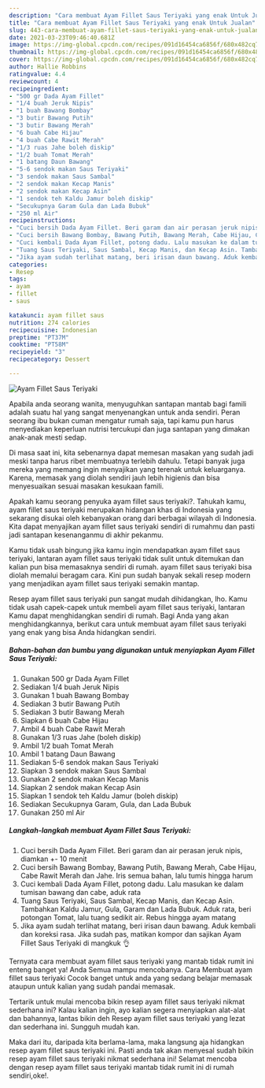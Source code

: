 ```yaml
---
description: "Cara membuat Ayam Fillet Saus Teriyaki yang enak Untuk Jualan"
title: "Cara membuat Ayam Fillet Saus Teriyaki yang enak Untuk Jualan"
slug: 443-cara-membuat-ayam-fillet-saus-teriyaki-yang-enak-untuk-jualan
date: 2021-03-23T09:46:40.681Z
image: https://img-global.cpcdn.com/recipes/091d16454ca6856f/680x482cq70/ayam-fillet-saus-teriyaki-foto-resep-utama.jpg
thumbnail: https://img-global.cpcdn.com/recipes/091d16454ca6856f/680x482cq70/ayam-fillet-saus-teriyaki-foto-resep-utama.jpg
cover: https://img-global.cpcdn.com/recipes/091d16454ca6856f/680x482cq70/ayam-fillet-saus-teriyaki-foto-resep-utama.jpg
author: Hallie Robbins
ratingvalue: 4.4
reviewcount: 4
recipeingredient:
- "500 gr Dada Ayam Fillet"
- "1/4 buah Jeruk Nipis"
- "1 buah Bawang Bombay"
- "3 butir Bawang Putih"
- "3 butir Bawang Merah"
- "6 buah Cabe Hijau"
- "4 buah Cabe Rawit Merah"
- "1/3 ruas Jahe boleh diskip"
- "1/2 buah Tomat Merah"
- "1 batang Daun Bawang"
- "5-6 sendok makan Saus Teriyaki"
- "3 sendok makan Saus Sambal"
- "2 sendok makan Kecap Manis"
- "2 sendok makan Kecap Asin"
- "1 sendok teh Kaldu Jamur boleh diskip"
- "Secukupnya Garam Gula dan Lada Bubuk"
- "250 ml Air"
recipeinstructions:
- "Cuci bersih Dada Ayam Fillet. Beri garam dan air perasan jeruk nipis, diamkan +- 10 menit"
- "Cuci bersih Bawang Bombay, Bawang Putih, Bawang Merah, Cabe Hijau, Cabe Rawit Merah dan Jahe. Iris semua bahan, lalu tumis hingga harum"
- "Cuci kembali Dada Ayam Fillet, potong dadu. Lalu masukan ke dalam tumisan bawang dan cabe, aduk rata"
- "Tuang Saus Teriyaki, Saus Sambal, Kecap Manis, dan Kecap Asin. Tambahkan Kaldu Jamur, Gula, Garam dan Lada Bubuk. Aduk rata, beri potongan Tomat, lalu tuang sedikit air. Rebus hingga ayam matang"
- "Jika ayam sudah terlihat matang, beri irisan daun bawang. Aduk kembali dan koreksi rasa. Jika sudah pas, matikan kompor dan sajikan Ayam Fillet Saus Teriyaki di mangkuk 👌"
categories:
- Resep
tags:
- ayam
- fillet
- saus

katakunci: ayam fillet saus 
nutrition: 274 calories
recipecuisine: Indonesian
preptime: "PT37M"
cooktime: "PT58M"
recipeyield: "3"
recipecategory: Dessert

---
```



![Ayam Fillet Saus Teriyaki](https://img-global.cpcdn.com/recipes/091d16454ca6856f/680x482cq70/ayam-fillet-saus-teriyaki-foto-resep-utama.jpg)

Apabila anda seorang wanita, menyuguhkan santapan mantab bagi famili adalah suatu hal yang sangat menyenangkan untuk anda sendiri. Peran seorang ibu bukan cuman mengatur rumah saja, tapi kamu pun harus menyediakan keperluan nutrisi tercukupi dan juga santapan yang dimakan anak-anak mesti sedap.

Di masa  saat ini, kita sebenarnya dapat memesan masakan yang sudah jadi meski tanpa harus ribet membuatnya terlebih dahulu. Tetapi banyak juga mereka yang memang ingin menyajikan yang terenak untuk keluarganya. Karena, memasak yang diolah sendiri jauh lebih higienis dan bisa menyesuaikan sesuai masakan kesukaan famili. 



Apakah kamu seorang penyuka ayam fillet saus teriyaki?. Tahukah kamu, ayam fillet saus teriyaki merupakan hidangan khas di Indonesia yang sekarang disukai oleh kebanyakan orang dari berbagai wilayah di Indonesia. Kita dapat menyajikan ayam fillet saus teriyaki sendiri di rumahmu dan pasti jadi santapan kesenanganmu di akhir pekanmu.

Kamu tidak usah bingung jika kamu ingin mendapatkan ayam fillet saus teriyaki, lantaran ayam fillet saus teriyaki tidak sulit untuk ditemukan dan kalian pun bisa memasaknya sendiri di rumah. ayam fillet saus teriyaki bisa diolah memalui beragam cara. Kini pun sudah banyak sekali resep modern yang menjadikan ayam fillet saus teriyaki semakin mantap.

Resep ayam fillet saus teriyaki pun sangat mudah dihidangkan, lho. Kamu tidak usah capek-capek untuk membeli ayam fillet saus teriyaki, lantaran Kamu dapat menghidangkan sendiri di rumah. Bagi Anda yang akan menghidangkannya, berikut cara untuk membuat ayam fillet saus teriyaki yang enak yang bisa Anda hidangkan sendiri.

<!--inarticleads1-->

##### Bahan-bahan dan bumbu yang digunakan untuk menyiapkan Ayam Fillet Saus Teriyaki:

1. Gunakan 500 gr Dada Ayam Fillet
1. Sediakan 1/4 buah Jeruk Nipis
1. Gunakan 1 buah Bawang Bombay
1. Sediakan 3 butir Bawang Putih
1. Sediakan 3 butir Bawang Merah
1. Siapkan 6 buah Cabe Hijau
1. Ambil 4 buah Cabe Rawit Merah
1. Gunakan 1/3 ruas Jahe (boleh diskip)
1. Ambil 1/2 buah Tomat Merah
1. Ambil 1 batang Daun Bawang
1. Sediakan 5-6 sendok makan Saus Teriyaki
1. Siapkan 3 sendok makan Saus Sambal
1. Gunakan 2 sendok makan Kecap Manis
1. Siapkan 2 sendok makan Kecap Asin
1. Siapkan 1 sendok teh Kaldu Jamur (boleh diskip)
1. Sediakan Secukupnya Garam, Gula, dan Lada Bubuk
1. Gunakan 250 ml Air




<!--inarticleads2-->

##### Langkah-langkah membuat Ayam Fillet Saus Teriyaki:

1. Cuci bersih Dada Ayam Fillet. Beri garam dan air perasan jeruk nipis, diamkan +- 10 menit
1. Cuci bersih Bawang Bombay, Bawang Putih, Bawang Merah, Cabe Hijau, Cabe Rawit Merah dan Jahe. Iris semua bahan, lalu tumis hingga harum
1. Cuci kembali Dada Ayam Fillet, potong dadu. Lalu masukan ke dalam tumisan bawang dan cabe, aduk rata
1. Tuang Saus Teriyaki, Saus Sambal, Kecap Manis, dan Kecap Asin. Tambahkan Kaldu Jamur, Gula, Garam dan Lada Bubuk. Aduk rata, beri potongan Tomat, lalu tuang sedikit air. Rebus hingga ayam matang
1. Jika ayam sudah terlihat matang, beri irisan daun bawang. Aduk kembali dan koreksi rasa. Jika sudah pas, matikan kompor dan sajikan Ayam Fillet Saus Teriyaki di mangkuk 👌




Ternyata cara membuat ayam fillet saus teriyaki yang mantab tidak rumit ini enteng banget ya! Anda Semua mampu mencobanya. Cara Membuat ayam fillet saus teriyaki Cocok banget untuk anda yang sedang belajar memasak ataupun untuk kalian yang sudah pandai memasak.

Tertarik untuk mulai mencoba bikin resep ayam fillet saus teriyaki nikmat sederhana ini? Kalau kalian ingin, ayo kalian segera menyiapkan alat-alat dan bahannya, lantas bikin deh Resep ayam fillet saus teriyaki yang lezat dan sederhana ini. Sungguh mudah kan. 

Maka dari itu, daripada kita berlama-lama, maka langsung aja hidangkan resep ayam fillet saus teriyaki ini. Pasti anda tak akan menyesal sudah bikin resep ayam fillet saus teriyaki nikmat sederhana ini! Selamat mencoba dengan resep ayam fillet saus teriyaki mantab tidak rumit ini di rumah sendiri,oke!.

